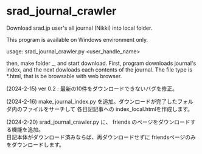 # srad_journal_crawler
Download srad.jp user's all journal (Nikki) into local folder.

 This program is available on Windows environment only.

 usage: srad_journal_crawler.py <user_handle_name>

 then, make folder <id>_<handle>, and start download.
 First, program downloads journal's index, and the next dowloads each contents of the journal.
 The file type is *.html, that is be browsable with web browser.
 
 (2024-2-15) ver 0.2 : 最新の10件をダウンロードできないバグを修正。

 (2024-2-16) make_journal_index.py を追加。ダウンロードが完了したフォルダ内のファイルをサーチして 各日記記事への index_local.htmlを作成します。
 
 (2024-2-20) srad_journal_crawler.py に、 friends のページをダウンロードする機能を追加。   
            日記本体がダウンロード済みならば、再ダウンロードせずに friendsページのみをダウンロードします。   
